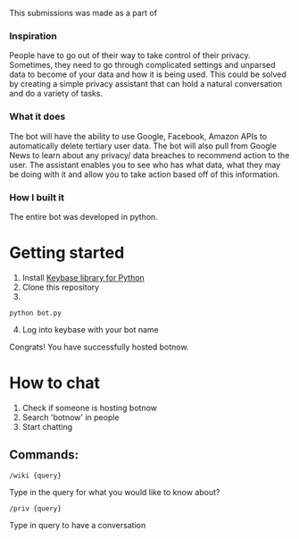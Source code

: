 This submissions was made as a part of 

### Inspiration
People have to go out of their way to take control of their privacy. Sometimes, they need to go through complicated settings and unparsed data to become of your data and how it is being used. This could be solved by creating a simple privacy assistant that can hold a natural conversation and do a variety of tasks.

### What it does
The bot will have the ability to use Google, Facebook, Amazon APIs to automatically delete tertiary user data. The bot will also pull from Google News to learn about any privacy/ data breaches to recommend action to the user. The assistant enables you to see who has what data, what they may be doing with it and allow you to take action based off of this information.

### How I built it
The entire bot was developed in python.

# Getting started

1. Install [Keybase library for Python](https://github.com/keybase/pykeybasebot)
2. Clone this repository
3. 
```
python bot.py
```
4. Log into keybase with your bot name

Congrats! You have successfully hosted botnow.

# How to chat

1. Check if someone is hosting botnow
2. Search 'botnow' in people
3. Start chatting

## Commands:

```
/wiki {query}
```
Type in the query for what you would like to know about?

```
/priv {query}
```
Type in query to have a conversation
